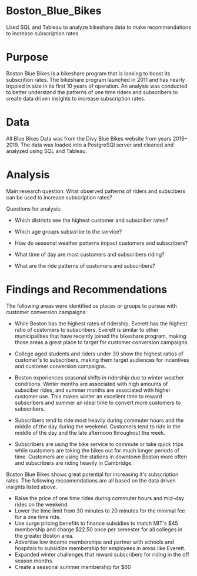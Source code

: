 # Boston_Blue_Bikes
Used SQL and Tableau to analyze bikeshare data to make recommendations to increase subscription rates
# Purpose
Boston Blue Bikes is a bikeshare program that is looking to boost its subscrition rates. The bikeshare program launched in 2011 and has nearly trippled in size in its first 10 years of operation. An analysis was conducted to better understand the patterns of one time riders and subscribers to create data driven insights to increase subscription rates.
# Data
All Blue Bikes Data was from the Divy Blue Bikes website from years 2016–2019. The data was loaded into a PostgreSQl server and cleaned and analyzed using SQL and Tableau.
# Analysis
Main research question: What observed patterns of riders and subscibers can be used to increase subscription rates?

Questions for analysis:

* Which districts see the highest customer and subscriber rates?

* Which age groups subscribe to the service?

* How do seasonal weather patterns impact customers and subscribers?

* What time of day are most customers and subscribers riding?

* What are the ride patterns of customers and subscribers?

# Findings and Recommendations
The following areas were identified as places or groups to pursue with customer conversion campaigns:

* While Boston has the highest rates of ridership, Everett has the highest ratio of customers to subscribers. Everett is similar to other municipalities that have recently joined the bikeshare program, making those areas a great place to target for customer conversion campaigns.

* College aged students and riders under 30 show the highest ratios of customer's to subscribers, making them target audiences for incentives and customer conversion campaigns.

* Boston experiences seasonal shifts in ridership due to winter weather conditions. Winter months are associated with high amounts of subsciber rides, and summer months are associated with higher customer use. This makes winter an excellent time to reward subscribers and summer an ideal time to convert more customers to subscribers.

* Subscribers tend to ride most heavily during commuter hours and the middle of the day during the weekend.  Customers tend to ride in the middle of the day and the late afternoon throughout the week.

* Subscribers are using the bike service to commute or take quick trips while customers are taking the bikes out for much longer periods of time. Customers are using the stations in downtown Boston more often and subscribers are riding heavily in Cambridge.

Boston Blue Bikes shows great potential for increasing it's subscription rates. The following reccomendations are all based on the data driven insights listed above. 
* Raise the price of one time rides during commuter hours and mid-day rides on the weekend.
* Lower the time limit from 30 minutes to 20 minutes for the minimal fee for a one time ride.
* Use surge pricing benefits to finance subsidies to match MIT's $45 membership and charge $22.50 once per semester for all colleges in the greater Boston area.
* Advertise low income memberships and partner with schools and hospitals to subsidize membership for employees in areas like Everett.
* Expanded winter challenges that reward subscribers for riding in the off season months. 
* Create a seasonal summer membership for $60
